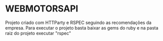 # WEBMOTORSAPI

Projeto criado com HTTParty e RSPEC seguindo as recomendações da empresa.
Para executar o projeto basta baixar as gems do ruby e na pasta raiz do projeto executar "rspec"
